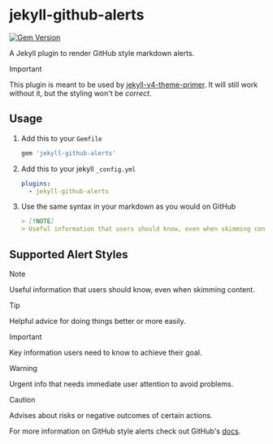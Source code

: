 # jekyll-github-alerts

[![Gem Version](https://badge.fury.io/rb/jekyll-github-alerts.svg)](https://badge.fury.io/rb/jekyll-github-alerts)

A Jekyll plugin to render GitHub style markdown alerts.

> [!IMPORTANT]
> This plugin is meant to be used by
> [jekyll-v4-theme-primer](https://github.com/dunkmann00/primer). It will still
> work without it, but the styling won't be *correct*.

## Usage

1. Add this to your `Gemfile`

    ```rb
    gem 'jekyll-github-alerts'
    ```

2. Add this to your jekyll `_config.yml`

    ```yml
    plugins:
      - jekyll-github-alerts
    ```

3. Use the same syntax in your markdown as you would on GitHub
    ```markdown
    > [!NOTE]
    > Useful information that users should know, even when skimming content.

    ```

## Supported Alert Styles

> [!NOTE]
> Useful information that users should know, even when skimming content.

> [!TIP]
> Helpful advice for doing things better or more easily.

> [!IMPORTANT]
> Key information users need to know to achieve their goal.

> [!WARNING]
> Urgent info that needs immediate user attention to avoid problems.

> [!CAUTION]
> Advises about risks or negative outcomes of certain actions.

For more information on GitHub style alerts check out GitHub's
[docs](https://docs.github.com/en/get-started/writing-on-github/getting-started-with-writing-and-formatting-on-github/basic-writing-and-formatting-syntax#alerts).
